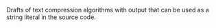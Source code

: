 Drafts of text compression algorithms with output that can be used as a string literal in the source code.
